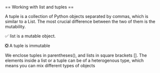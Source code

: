 == Working with list and tuples ==

A tuple is a collection of Python objects separated by commas, which is similar to a List. The most crucial difference between the two of them is the mutability. 


:white_check_mark: list is a mutable object.

:negative_squared_cross_mark: A tuple is immutable

We enclose tuples in parentheses(), and lists in square brackets []. The elements inside a list or a tuple can be of a heterogenous type, which means you can mix different types of objects 


